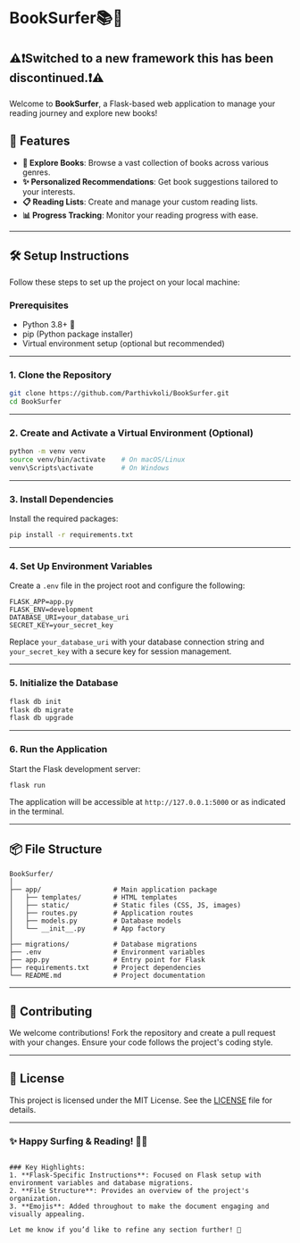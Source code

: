 # BookSurfer📚🌊  
## ⚠️❗Switched to a new framework this has been discontinued.❗⚠️

Welcome to **BookSurfer**, a Flask-based web application to manage your reading journey and explore new books!  

## 🚀 Features  

- **📖 Explore Books**: Browse a vast collection of books across various genres.  
- **✨ Personalized Recommendations**: Get book suggestions tailored to your interests.  
- **📋 Reading Lists**: Create and manage your custom reading lists.  
- **📊 Progress Tracking**: Monitor your reading progress with ease.  

---

## 🛠️ Setup Instructions  

Follow these steps to set up the project on your local machine:  

### Prerequisites  

- Python 3.8+ 🐍  
- pip (Python package installer)  
- Virtual environment setup (optional but recommended)  

---

### 1. Clone the Repository  

```bash  
git clone https://github.com/Parthivkoli/BookSurfer.git  
cd BookSurfer  
```  

---

### 2. Create and Activate a Virtual Environment (Optional)  

```bash  
python -m venv venv  
source venv/bin/activate    # On macOS/Linux  
venv\Scripts\activate       # On Windows  
```  

---

### 3. Install Dependencies  

Install the required packages:  

```bash  
pip install -r requirements.txt  
```  

---

### 4. Set Up Environment Variables  

Create a `.env` file in the project root and configure the following:  

```plaintext  
FLASK_APP=app.py  
FLASK_ENV=development  
DATABASE_URI=your_database_uri  
SECRET_KEY=your_secret_key  
```  

Replace `your_database_uri` with your database connection string and `your_secret_key` with a secure key for session management.  

---

### 5. Initialize the Database  

```bash  
flask db init  
flask db migrate  
flask db upgrade  
```  

---

### 6. Run the Application  

Start the Flask development server:  

```bash  
flask run  
```  

The application will be accessible at `http://127.0.0.1:5000` or as indicated in the terminal.  

---

## 📦 File Structure  

```plaintext  
BookSurfer/  
│  
├── app/                  # Main application package  
│   ├── templates/        # HTML templates  
│   ├── static/           # Static files (CSS, JS, images)  
│   ├── routes.py         # Application routes  
│   ├── models.py         # Database models  
│   └── __init__.py       # App factory  
│  
├── migrations/           # Database migrations  
├── .env                  # Environment variables  
├── app.py                # Entry point for Flask  
├── requirements.txt      # Project dependencies  
└── README.md             # Project documentation  
```  

---

## 🤝 Contributing  

We welcome contributions! Fork the repository and create a pull request with your changes. Ensure your code follows the project's coding style.  

---

## 📄 License  

This project is licensed under the MIT License. See the [LICENSE](LICENSE) file for details.  

---

### ✨ Happy Surfing & Reading! 📖✨  
```

### Key Highlights:
1. **Flask-Specific Instructions**: Focused on Flask setup with environment variables and database migrations.
2. **File Structure**: Provides an overview of the project's organization.
3. **Emojis**: Added throughout to make the document engaging and visually appealing.

Let me know if you’d like to refine any section further! 🚀
